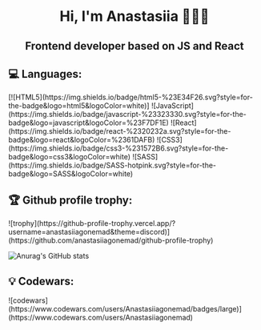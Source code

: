 <h1 align="center">Hi, I'm Anastasiia 👩🏻‍💻</h1>
<h2 align="center">Frontend developer based on JS and React</h2>

<h2 color="blue">💻 Languages:</h2>
[![HTML5](https://img.shields.io/badge/html5-%23E34F26.svg?style=for-the-badge&logo=html5&logoColor=white)]
![JavaScript](https://img.shields.io/badge/javascript-%23323330.svg?style=for-the-badge&logo=javascript&logoColor=%23F7DF1E)
![React](https://img.shields.io/badge/react-%2320232a.svg?style=for-the-badge&logo=react&logoColor=%2361DAFB)
![CSS3](https://img.shields.io/badge/css3-%231572B6.svg?style=for-the-badge&logo=css3&logoColor=white)
![SASS](https://img.shields.io/badge/SASS-hotpink.svg?style=for-the-badge&logo=SASS&logoColor=white)

<h2 color="blue">🏆 Github profile trophy:</h2>
![trophy](https://github-profile-trophy.vercel.app/?username=anastasiiagonemad&theme=discord)](https://github.com/anastasiiagonemad/github-profile-trophy)

![Anurag's GitHub stats](https://github-readme-stats.vercel.app/api?username=anastasiiagonemad&show_icons=true&theme=radical)

<h2 color="blue">💡 Codewars:</h2>
![codewars](https://www.codewars.com/users/Anastasiiagonemad/badges/large)](https://www.codewars.com/users/Anastasiiagonemad)
